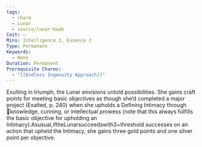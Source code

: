 ```yaml
---
tags:
  - charm
  - Lunar
  - source/lunar-book
Cost: —
Mins: Intelligence 3, Essence 3
Type: Permanent
Keywords:
  - None
Duration: Permanent
Prerequisite Charms:
  - "[[Endless Ingenuity Approach]]"
---
```

Exulting in triumph, the Lunar envisions untold possibilities. She gains craft points for meeting basic objectives as though she’d completed a major project (Exalted, p. 240) when she upholds a Defining Intimacy through knowledge, cunning, or intellectual prowess (note that this always fulfills the basic objective for upholding an Intimacy).Asusual,iftheLunarsucceedswith3+threshold successes on an action that upheld the Intimacy, she gains three gold points and one silver point per objective.